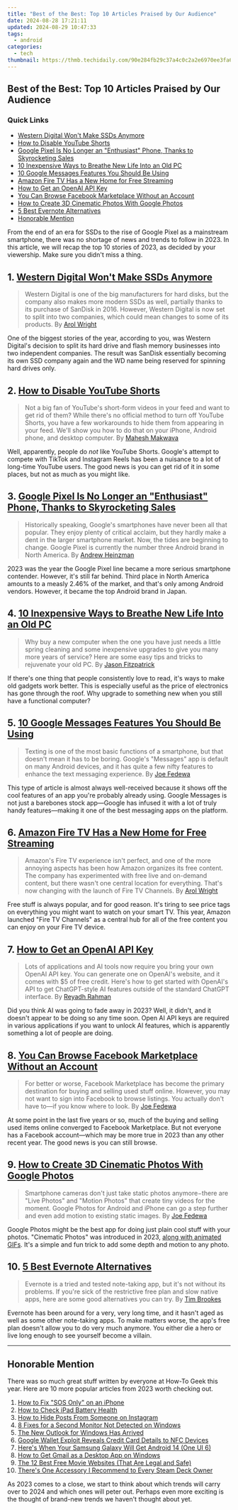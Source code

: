 ```yaml
---
title: "Best of the Best: Top 10 Articles Praised by Our Audience"
date: 2024-08-28 17:21:11
updated: 2024-08-29 10:47:33
tags:
  - android
categories:
  - tech
thumbnail: https://thmb.techidaily.com/90e284fb29c37a4c0c2a2e6970ee3fa6b56745fa434982e234c62e6bb83237e0.jpg
---
```


## Best of the Best: Top 10 Articles Praised by Our Audience

### Quick Links

* [Western Digital Won't Make SSDs Anymore](https://facebook-video-footage.techidaily.com/2024-approved-your-path-to-perfect-videos-with-any-of-these-7-free-tools/)
* [How to Disable YouTube Shorts](https://some-skills.techidaily.com/in-2024-unveil-nearby-neighbors-from-dining-deals-to-festivities-found-easily/)
* [Google Pixel Is No Longer an "Enthusiast" Phone, Thanks to Skyrocketing Sales](https://visual-screen-recording.techidaily.com/updated-in-2024-parallel-screen-data-replay/)
* [10 Inexpensive Ways to Breathe New Life Into an Old PC](https://video-content-creator.techidaily.com/new-how-to-edit-gopro-video-on-mac-for-2024/)
* [10 Google Messages Features You Should Be Using](https://win-howtos.techidaily.com/resolving-windows-10-stores-troublesome-error-code-0x80073cf9/)
* [Amazon Fire TV Has a New Home for Free Streaming](https://facebook-video-recording.techidaily.com/new-2024-approved-the-leading-edge-in-online-advertising-fb-insights/)
* [How to Get an OpenAI API Key](https://extra-information.techidaily.com/the-instructors-handbook-on-video-assisted-pedagogy/)
* [You Can Browse Facebook Marketplace Without an Account](https://vimeo-videos.techidaily.com/speedy-views-on-vimeo-how-in-2024/)
* [How to Create 3D Cinematic Photos With Google Photos](https://facebook-videos.techidaily.com/2024-approved-supercharge-your-social-media-scrapping-the-best-5-chrome-plugins/)
* [5 Best Evernote Alternatives](https://pokemon-go-android.techidaily.com/what-is-the-best-pokemon-for-pokemon-pvp-ranking-on-realme-gt-5-240w-drfone-by-drfone-virtual-android/)
* [Honorable Mention](https://iphone-unlock.techidaily.com/in-2024-full-guide-to-unlock-iphone-15-with-itunes-drfone-by-drfone-ios/)

 From the end of an era for SSDs to the rise of Google Pixel as a mainstream smartphone, there was no shortage of news and trends to follow in 2023\. In this article, we will recap the top 10 stories of 2023, as decided by your viewership. Make sure you didn't miss a thing.

##  1\. [Western Digital Won't Make SSDs Anymore](https://digital-screen-recording.techidaily.com/new-in-2024-top-mac-visual-seize-methods-reviewed-limit-156-chars/) 

> Western Digital is one of the big manufacturers for hard disks, but the company also makes more modern SSDs as well, partially thanks to its purchase of SanDisk in 2016\. However, Western Digital is now set to split into two companies, which could mean changes to some of its products. By [Arol Wright](https://phone-solutions.techidaily.com/in-2024-how-to-use-snapchat-location-spoofer-to-protect-your-privacy-on-xiaomi-redmi-k70-drfone-by-drfone-virtual-android/) 

 One of the biggest stories of the year, according to you, was Western Digital's decision to split its hard drive and flash memory businesses into two independent companies. The result was SanDisk essentially becoming its own SSD company again and the WD name being reserved for spinning hard drives only.

##  2\. [How to Disable YouTube Shorts](https://review-topics.techidaily.com/recover-your-messages-after-civi-3-disney-100th-anniversary-edition-has-been-deleted-by-fonelab-android-recover-messages/) 

> Not a big fan of YouTube's short-form videos in your feed and want to get rid of them? While there's no official method to turn off YouTube Shorts, you have a few workarounds to hide them from appearing in your feed. We'll show you how to do that on your iPhone, Android phone, and desktop computer. By [Mahesh Makwava](https://location-social.techidaily.com/4-feasible-ways-to-fake-location-on-facebook-for-your-asus-rog-phone-8-drfone-by-drfone-virtual-android/) 

 Well, apparently, people do _not_ like YouTube Shorts. Google's attempt to compete with TikTok and Instagram Reels has been a nuisance to a lot of long-time YouTube users. The good news is you can get rid of it in some places, but not as much as you might like.

##  3\. [Google Pixel Is No Longer an "Enthusiast" Phone, Thanks to Skyrocketing Sales](https://video-capture.techidaily.com/step-by-step-techniques-for-high-quality-lenovo-captures-for-2024/) 

> Historically speaking, Google's smartphones have never been all that popular. They enjoy plenty of critical acclaim, but they hardly make a dent in the larger smartphone market. Now, the tides are beginning to change. Google Pixel is currently the number three Android brand in North America. By [Andrew Heinzman](https://extra-skills.techidaily.com/in-2024-sound-excellence-for-podcasters-ultimate-audio-interface-guide/) 

 2023 was the year the Google Pixel line became a more serious smartphone contender. However, it's still far behind. Third place in North America amounts to a measly 2.46% of the market, and that's only among Android vendors. However, it became the top Android brand in Japan.

##  4\. [10 Inexpensive Ways to Breathe New Life Into an Old PC](https://some-approaches.techidaily.com/exclusive-win-audio-experience-for-2024/) 

> Why buy a new computer when the one you have just needs a little spring cleaning and some inexpensive upgrades to give you many more years of service? Here are some easy tips and tricks to rejuvenate your old PC. By [Jason Fitzpatrick](https://network-issues.techidaily.com/silencing-shimmer-on-windows-monitors/) 

 If there's one thing that people consistently love to read, it's ways to make old gadgets work better. This is especially useful as the price of electronics has gone through the roof. Why upgrade to something new when you still have a functional computer?

##  5\. [10 Google Messages Features You Should Be Using](https://extra-support.techidaily.com/revealing-the-smarts-of-z2-play-mobile-for-2024/) 

> Texting is one of the most basic functions of a smartphone, but that doesn't mean it has to be boring. Google's "Messages" app is default on many Android devices, and it has quite a few nifty features to enhance the text messaging experience. By [Joe Fedewa](https://facebook-video-files.techidaily.com/updated-2024-approved-tune-up-your-social-media-videos-for-maximum-impact/) 

 This type of article is almost always well-received because it shows off the cool features of an app you're probably already using. Google Messages is not just a barebones stock app—Google has infused it with a lot of truly handy features—making it one of the best messaging apps on the platform.

##  6\. [Amazon Fire TV Has a New Home for Free Streaming](https://youtube-video-recordings.techidaily.com/updated-economic-expressiveness-in-video-theming-tools/) 

> Amazon's Fire TV experience isn't perfect, and one of the more annoying aspects has been how Amazon organizes its free content. The company has experimented with free live and on-demand content, but there wasn't one central location for everything. That's now changing with the launch of Fire TV Channels. By [Arol Wright](https://phone-solutions.techidaily.com/in-2024-how-to-use-snapchat-location-spoofer-to-protect-your-privacy-on-xiaomi-redmi-k70-drfone-by-drfone-virtual-android/) 

 Free stuff is always popular, and for good reason. It's tiring to see price tags on everything you might want to watch on your smart TV. This year, Amazon launched "Fire TV Channels" as a central hub for all of the free content you can enjoy on your Fire TV device.

##  7\. [How to Get an OpenAI API Key](https://review-topics.techidaily.com/how-to-unlock-iphone-xs-without-passcode-by-drfone-ios-unlock-ios-unlock/) 

> Lots of applications and AI tools now require you bring your own OpenAI API key. You can generate one on OpenAI's website, and it comes with $5 of free credit. Here's how to get started with OpenAI's API to get ChatGPT-style AI features outside of the standard ChatGPT interface. By [Reyadh Rahman](https://extra-guidance.techidaily.com/new-instantaneous-imagery-a-step-by-step-for-quick-google-collage-photos/) 

 Did you think AI was going to fade away in 2023? Well, it didn't, and it doesn't appear to be doing so any time soon. Open AI API keys are required in various applications if you want to unlock AI features, which is apparently something a lot of people are doing.

##  8\. [You Can Browse Facebook Marketplace Without an Account](https://facebook-video-content.techidaily.com/in-2024-charting-the-path-to-previous-imagery-a-facebook-centric-guide/) 

> For better or worse, Facebook Marketplace has become the primary destination for buying and selling used stuff online. However, you may not want to sign into Facebook to browse listings. You actually don't have to—if you know where to look. By [Joe Fedewa](https://facebook-video-files.techidaily.com/updated-2024-approved-tune-up-your-social-media-videos-for-maximum-impact/) 

 At some point in the last five years or so, much of the buying and selling used items online converged to Facebook Marketplace. But not everyone has a Facebook account—which may be more true in 2023 than any other recent year. The good news is you can still browse.

##  9\. [How to Create 3D Cinematic Photos With Google Photos](https://android-frp.techidaily.com/in-2024-a-step-by-step-guide-on-using-adb-and-fastboot-to-remove-frp-lock-from-your-motorola-moto-g34-5g-by-drfone-android/) 

> Smartphone cameras don't just take static photos anymore−there are "Live Photos" and "Motion Photos" that create tiny videos for the moment. Google Photos for Android and iPhone can go a step further and even add motion to existing static images. By [Joe Fedewa](https://facebook-video-files.techidaily.com/updated-2024-approved-tune-up-your-social-media-videos-for-maximum-impact/) 

 Google Photos might be the best app for doing just plain cool stuff with your photos. "Cinematic Photos" was introduced in 2023, [along with animated GIFs](https://facebook-video-share.techidaily.com/updated-in-2024-ace-the-art-of-youtube-reactions-3-innovative-approaches-unveiled/). It's a simple and fun trick to add some depth and motion to any photo.

##  10\. [5 Best Evernote Alternatives](https://instagram-video-files.techidaily.com/updated-2024-approved-paving-a-path-to-prominence-instagrams-power-brokers-in-your-sphere/) 

> Evernote is a tried and tested note-taking app, but it's not without its problems. If you're sick of the restrictive free plan and slow native apps, here are some good alternatives you can try. By [Tim Brookes](https://iphone-unlock.techidaily.com/a-comprehensive-guide-to-iphone-13-pro-max-blacklist-removal-tips-and-tools-drfone-by-drfone-ios/) 

 Evernote has been around for a very, very long time, and it hasn't aged as well as some other note-taking apps. To make matters worse, the app's free plan doesn't allow you to do very much anymore. You either die a hero or live long enough to see yourself become a villain.

---

##  Honorable Mention

 There was so much great stuff written by everyone at How-To Geek this year. Here are 10 more popular articles from 2023 worth checking out.

1. [How to Fix "SOS Only" on an iPhone](https://youtube-data.techidaily.com/ed-youtube-channels-for-filmmakers-to-learn-filmmaking-tips-and-tutorials/)
2. [How to Check iPad Battery Health](https://screen-mirroring-recording.techidaily.com/updated-digital-video-capture-a-new-eras-insight-for-2024/)
3. [How to Hide Posts From Someone on Instagram](https://win-forum.techidaily.com/navigating-the-big-four-of-social-media-strategies-for-successful-presence-on-facebook-twitter-instagram-and-youtube/)
4. [8 Fixes for a Second Monitor Not Detected on Windows](https://hardware-tips.techidaily.com/level-up-your-game-with-our-top-pick-dell-s3222dgm-gaming-display-now-at-an-all-time-low-grab-it-for-229/)
5. [The New Outlook for Windows Has Arrived](https://extra-hints.techidaily.com/in-2024-30-innovative-video-themes-and-layouts/)
6. [Google Wallet Exploit Reveals Credit Card Details to NFC Devices](https://snapchat-videos.techidaily.com/new-the-digital-era-unveiled-a-detailed-comparison-between-tiktok-and-snap/)
7. [Here's When Your Samsung Galaxy Will Get Android 14 (One UI 6)](https://www.howtogeek.com/when-your-samsung-galaxy-will-get-android-14-one-ui-6/)
8. [How to Get Gmail as a Desktop App on Windows](https://youtube-lab.techidaily.com/24-the-full-course-on-becoming-a-yt-creator-expert/)
9. [The 12 Best Free Movie Websites (That Are Legal and Safe)](https://snapchat-videos.techidaily.com/updated-2024-approved-directed-camera-roll-efficient-sync-with-snapchat-features/)
10. [There's One Accessory I Recommend to Every Steam Deck Owner](https://some-approaches.techidaily.com/updated-unlocking-the-chest-of-free-fcp/)

 As 2023 comes to a close, we start to think about which trends will carry over to 2024 and which ones will peter out. Perhaps even more exciting is the thought of brand-new trends we haven't thought about yet.

<ins class="adsbygoogle"
     style="display:block"
     data-ad-format="autorelaxed"
     data-ad-client="ca-pub-7571918770474297"
     data-ad-slot="1223367746"></ins>



<ins class="adsbygoogle"
     style="display:block"
     data-ad-client="ca-pub-7571918770474297"
     data-ad-slot="8358498916"
     data-ad-format="auto"
     data-full-width-responsive="true"></ins>
